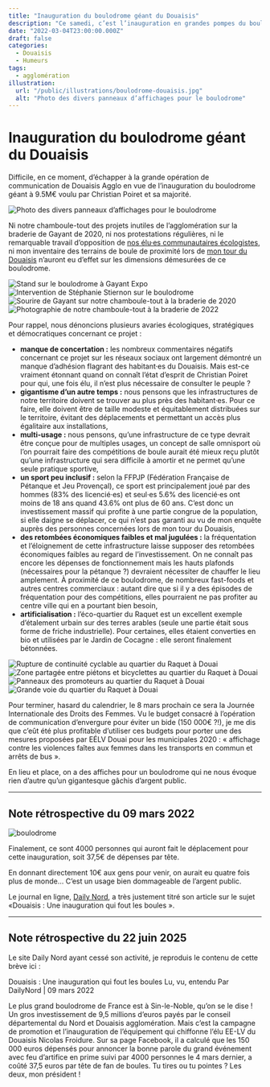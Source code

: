 ```yaml
---
title: "Inauguration du boulodrome géant du Douaisis"
description: "Ce samedi, c’est l’inauguration en grandes pompes du boulodrome géant voulu par la majorité de Douaisis Agglo emmenée par Christian Poiret. L’occasion de redire pourquoi nous y étions opposé·es."
date: "2022-03-04T23:00:00.000Z"
draft: false
categories:
  - Douaisis
  - Humeurs
tags:
  - agglomération
illustration:
  url: "/public/illustrations/boulodrome-douaisis.jpg"
  alt: "Photo des divers panneaux d’affichages pour le boulodrome"
---
```


# Inauguration du boulodrome géant du Douaisis

Difficile, en ce moment, d’échapper à la grande opération de communication de Douaisis Agglo en vue de l’inauguration du boulodrome géant à 9.5M€ voulu par Christian Poiret et sa majorité.

![Photo des divers panneaux d’affichages pour le boulodrome](/public/illustrations/boulodrome-douaisis.jpg)

Ni notre chamboule-tout des projets inutiles de l’agglomération sur la braderie de Gayant de 2020, ni nos protestations régulières, ni le remarquable travail d’opposition de [nos élu·es communautaires écologistes](https://www.youtube.com/watch?v=2cjJPjkDfiw), ni mon inventaire des terrains de boule de proximité lors de [mon tour du Douaisis](./top-depart-du-tour) n’auront eu d’effet sur les dimensions démesurées de ce boulodrome.

![Stand sur le boulodrome à Gayant Expo](/public/illustrations/boulodrome-gayant-expo.jpg)
![Intervention de Stéphanie Stiernon sur le boulodrome](/public/illustrations/boulodrome-stephanie.jpg)
![Sourire de Gayant sur notre chamboule-tout à la braderie de 2020](/public/illustrations/boulodrome-sourire-de-gayant.jpg)
![Photographie de notre chamboule-tout à la braderie de 2022](/public/illustrations/braderie-chamboule-tout.jpg)

Pour rappel, nous dénoncions plusieurs avaries écologiques, stratégiques et démocratiques concernant ce projet :

- **manque de concertation :** les nombreux commentaires négatifs concernant ce projet sur les réseaux sociaux ont largement démontré un manque d’adhésion flagrant des habitant·es du Douaisis. Mais est-ce vraiment étonnant quand on connaît l’état d’esprit de Christian Poiret pour qui, une fois élu, il n’est plus nécessaire de consulter le peuple ?
- **gigantisme d’un autre temps :** nous pensons que les infrastructures de notre territoire doivent se trouver au plus près des habitant·es. Pour ce faire, elle doivent être de taille modeste et équitablement distribuées sur le territoire, évitant des déplacements et permettant un accès plus égalitaire aux installations,
- **multi-usage :** nous pensons, qu’une infrastructure de ce type devrait être conçue pour de multiples usages, un concept de salle omnisport où l’on pourrait faire des compétitions de boule aurait été mieux reçu plutôt qu’une infrastructure qui sera difficile à amortir et ne permet qu’une seule pratique sportive,
- **un sport peu inclusif :** selon la FFPJP (Fédération Française de Pétanque et Jeu Provençal), ce sport est principalement joué par des hommes (83% des licencié·es) et seul·es 5.6% des licencié·es ont moins de 18 ans quand 43.6% ont plus de 60 ans. C’est donc un investissement massif qui profite à une partie congrue de la population, si elle daigne se déplacer, ce qui n’est pas garanti au vu de mon enquête auprès des personnes concernées lors de mon tour du Douaisis,
- **des retombées économiques faibles et mal jugulées :** la fréquentation et l’éloignement de cette infrastructure laisse supposer des retombées économiques faibles au regard de l’investissement. On ne connaît pas encore les dépenses de fonctionnement mais les hauts plafonds (nécessaires pour la pétanque ?) devraient nécessiter de chauffer le lieu amplement. À proximité de ce boulodrome, de nombreux fast-foods et autres centres commerciaux : autant dire que si il y a des épisodes de fréquentation pour des compétitions, elles pourraient ne pas profiter au centre ville qui en a pourtant bien besoin,
- **artificialisation :** l’éco-quartier du Raquet est un excellent exemple d’étalement urbain sur des terres arables (seule une partie était sous forme de friche industrielle). Pour certaines, elles étaient converties en bio et utilisées par le Jardin de Cocagne : elle seront finalement bétonnées.

![Rupture de continuité cyclable au quartier du Raquet à Douai](/public/illustrations/raquet-rupture-continuite-cyclable.jpg)
![Zone partagée entre piétons et bicyclettes au quartier du Raquet à Douai](/public/illustrations/raquet-zone-mixte.jpg)
![Panneaux des promoteurs au quartier du Raquet à Douai](/public/illustrations/raquet-panneaux.jpg)
![Grande voie du quartier du Raquet à Douai](/public/illustrations/raquet-grande-voie.jpg)

Pour terminer, hasard du calendrier, le 8 mars prochain ce sera la Journée Internationale des Droits des Femmes. Vu le budget consacré à l’opération de communication d’envergure pour éviter un bide (150 000€ ?!), je me dis que c’eût été plus profitable d’utiliser ces budgets pour porter une des mesures proposées par EÉLV Douai pour les municipales 2020 : « affichage contre les violences faîtes aux femmes dans les transports en commun et arrêts de bus ».

En lieu et place, on a des affiches pour un boulodrome qui ne nous évoque rien d’autre qu’un gigantesque gâchis d’argent public.

---

## Note rétrospective du 09 mars 2022

![boulodrome](/public/illustrations/boulodrome-visiteurs.jpg "🖼➡️")

Finalement, ce sont 4000 personnes qui auront fait le déplacement pour cette inauguration, soit 37,5€ de dépenses par tête.

En donnant directement 10€ aux gens pour venir, on aurait eu quatre fois plus de monde… C’est un usage bien dommageable de l’argent public.

Le journal en ligne, [Daily Nord](https://fr.wikipedia.org/wiki/DailyNord), a très justement titré son article sur le sujet «Douaisis : Une inauguration qui fout les boules ».

---

## Note rétrospective du 22 juin 2025

Le site Daily Nord ayant cessé son activité, je reproduis le contenu de cette brève ici :

Douaisis : Une inauguration qui fout les boules
Lu, vu, entendu Par DailyNord | 09 mars 2022

Le plus grand boulodrome de France est à Sin-le-Noble, qu’on se le dise ! Un gros investissement de 9,5 millions d’euros payés par le conseil départemental du Nord et Douaisis agglomération. Mais c’est la campagne de promotion et l’inauguration de l’équipement qui chiffonne l’élu EE-LV du Douaisis Nicolas Froidure. Sur sa page Facebook, il a calculé que les 150 000 euros dépensés pour annoncer la bonne parole du grand événement avec feu d’artifice en prime suivi par 4000 personnes le 4 mars dernier, a coûté 37,5 euros par tête de fan de boules. Tu tires ou tu pointes ? Les deux, mon président !
